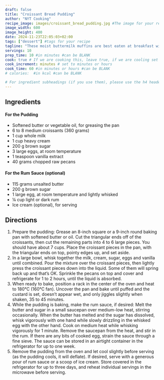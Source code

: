 ```yaml
---
draft: false
title: "Croissant Bread Pudding"
author: "NYT Cooking"
recipe_image: images/croissant_bread_pudding.jpg #The image for your recipe
image_width: 600
image_height: 400
date: 2024-11-23T22:05:03+02:00
tags: ["dessert"] #tags for your recipe
tagline: "These moist buttermilk muffins are best eaten at breakfast with a dab of peanut butter"
servings: 10
prep_time: 10 #in minutes #can be BLANK
cook: true # If we are cooking this, leave true, if we are cooling set to false
cook_increment: minutes # set to minutes or hours
cook_time: 60 #in minutes or hours #can be BLANK
# calories:  #in kcal #can be BLANK

# For ingredient subheadings (if you use them), please use the h4 header.  For print view I have those elements targeted
---
```



## Ingredients

#### For the Pudding
- Softened butter or vegetable oil, for greasing the pan
- 6 to 8 medium croissants (360 grams)
- 1 cup whole milk
- 1 cup heavy cream
- 200 g brown sugar
- 3 large eggs, at room temperature
- 1 teaspoon vanilla extract
- 40 grams chopped raw pecans

#### For the Rum Sauce (optional)
- 115 grams unsalted butter
- 200 g brown sugar
- 1 large egg, at room temperature and lightly whisked
- ¼ cup light or dark rum
- Ice cream (optional), for serving


## Directions

1. Prepare the pudding: Grease an 8-inch square or a 9-inch round baking pan with softened butter or oil. Cut the triangular ends off of the croissants, then cut the remaining parts into 4 to 6 large pieces. You should have about 7 cups. Place the croissant pieces in the pan, with the triangular ends on top, pointy edges up, and set aside.
2. In a large bowl, whisk together the milk, cream, sugar, eggs and vanilla until combined. Pour the mixture over the croissant pieces, then lightly press the croissant pieces down into the liquid. Some of them will spring back up and that’s OK. Sprinkle the pecans on top and cover and refrigerate for 1 to 2 hours, until the liquid is absorbed.
3. When ready to bake, position a rack in the center of the oven and heat to 180°C (160°C fan). Uncover the pan and bake until puffed and the custard is set, doesn’t appear wet, and only jiggles slightly when shaken, 35 to 45 minutes.
4. While the pudding is baking, make the rum sauce, if desired: Melt the butter and sugar in a small saucepan over medium-low heat, stirring occasionally. When the butter has melted and the sugar has dissolved, whisk vigorously with one hand while slowly drizzling in the whisked egg with the other hand. Cook on medium heat while whisking vigorously for 1 minute. Remove the saucepan from the heat, and stir in the rum. If there are any bits of cooked egg, strain the sauce through a fine sieve. The sauce can be stored in an airtight container in the refrigerator for up to one week.
5. Remove the pudding from the oven and let cool slightly before serving (as the pudding cools, it will deflate). If desired, serve with a generous pour of rum sauce or a scoop of ice cream. Store covered in the refrigerator for up to three days, and reheat individual servings in the microwave before serving.